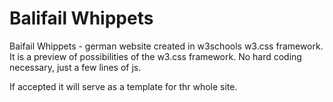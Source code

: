 # Balifail Whippets

Baifail Whippets - german website created in w3schools w3.css framework.
It is a preview of possibilities of the w3.css framework.
No hard coding necessary, just a few lines of js.

If accepted it will serve as a template for thr whole site.
